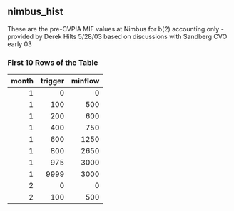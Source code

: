 ## nimbus_hist
These are the pre-CVPIA MIF values at Nimbus for b(2) accounting only - provided by Derek Hilts 5/28/03 based on discussions with Sandberg CVO early 03

### First 10 Rows of the Table
|   month |   trigger |   minflow |
|--------:|----------:|----------:|
|       1 |         0 |         0 |
|       1 |       100 |       500 |
|       1 |       200 |       600 |
|       1 |       400 |       750 |
|       1 |       600 |      1250 |
|       1 |       800 |      2650 |
|       1 |       975 |      3000 |
|       1 |      9999 |      3000 |
|       2 |         0 |         0 |
|       2 |       100 |       500 |